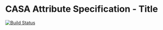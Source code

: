 # CASA Attribute Specification - Title

[![Build Status](https://travis-ci.org/AppSharing/casa-attribute-title.png)](https://travis-ci.org/AppSharing/casa-attribute-title)